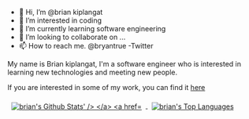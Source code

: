 - 👋 Hi, I’m @brian kiplangat
- 👀 I’m interested in coding
- 🌱 I’m currently learning software engineering
- 💞️ I’m looking to collaborate on ...
- 📫 How to reach me. @bryantrue -Twitter 

<!---
brianbryank/brianbryank is a ✨ special ✨ repository because its `README.md` (this file) appears on your GitHub profile.
You can click the Preview link to take a look at your changes.
--->


My name is Brian kiplangat, I'm a software engineer who is interested in learning new technologies and meeting new people.

If you are interested in some of my work, you can find it [here](brianbryan0125@gmail.com)
<br>

<a href="https://github.com/brianbryank">
  <img align="center" style="margin:0.5rem" src="https://github-readme-stats.vercel.app/api?username=brianbryank&theme=vue&show_icons=true&count_private=true" alt="brian's Github Stats' />
</a>

<a href="https://github.com/brianbryank">
  <img align="center" style="margin:0.5rem" src="https://github-readme-stats.vercel.app/api/top-langs/?username=brianbryank&langs_count=4&layout=compact&theme=vue" alt="brian's Top Languages" />
</a>

<br>
<br>
